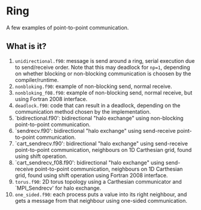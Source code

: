 Ring
====

A few examples of point-to-point communication.

What is it?
-----------
1. `unidirectional.f90`: message is send around a ring, serial execution
    due to send/receive order.  Note that this may deadlock for `np=1`,
    depending on whether blocking or non-blocking communication is choosen
    by the  compiler/runtime.
1. `nonbloking.f90`: example of non-blocking send, normal receive.
1. `nonbloking_f08.f90`: example of non-blocking send, normal receive,
    but using Fortran 2008 interface.
1. `deadlock.f90`: code that can result in a deadlock, depending on
    the communication method chosen by the implementation.
1. `bidirectional.f90': bidirectional "halo exchange" using non-blocking
    point-to-point communication.
1. `sendrecv.f90': bidirectional "halo exchange" using send-receive
    point-to-point communication.
1. `cart_sendrecv.f90': bidirectional "halo exchange" using send-receive
    point-to-point communication, neighbours on 1D Carthesian grid, found
    using shift operation.
1. `cart_sendrecv_f08.f90': bidirectional "halo exchange" using
    send-receive point-to-point communication, neighbours on 1D Carthesian
    grid, found using shift operation using Fortran 2008 interface.
1. `torus.f90`: 2D torus topology using a Carthesian communicator and
    `MPI_Sendrecv' for halo exchange.
1. `one_sided.f90`: each process puts a value into its right neighbour,
    and gets a message from that neighbour using one-sided communication.
